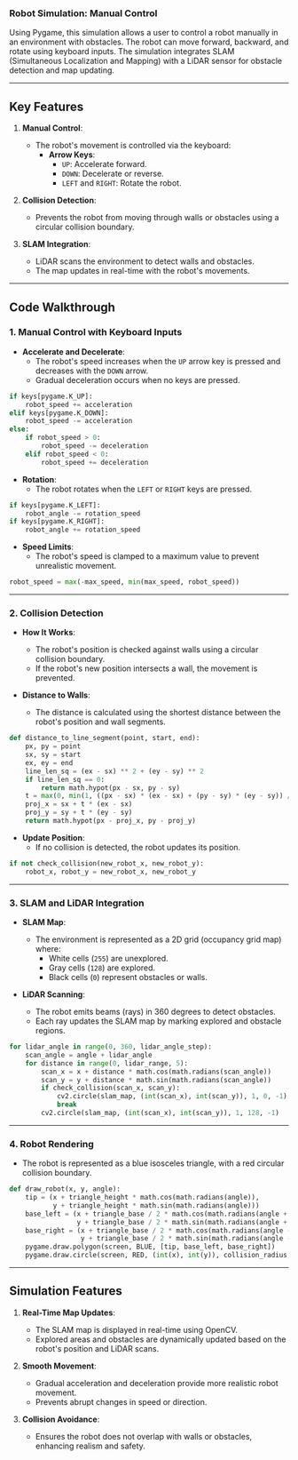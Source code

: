 
### **Robot Simulation: Manual Control**

Using Pygame, this simulation allows a user to control a robot manually in an environment with obstacles. The robot can move forward, backward, and rotate using keyboard inputs. The simulation integrates SLAM (Simultaneous Localization and Mapping) with a LiDAR sensor for obstacle detection and map updating.

---

## **Key Features**

1. **Manual Control**:
   - The robot's movement is controlled via the keyboard:
     - **Arrow Keys**:
       - `UP`: Accelerate forward.
       - `DOWN`: Decelerate or reverse.
       - `LEFT` and `RIGHT`: Rotate the robot.

2. **Collision Detection**:
   - Prevents the robot from moving through walls or obstacles using a circular collision boundary.

3. **SLAM Integration**:
   - LiDAR scans the environment to detect walls and obstacles.
   - The map updates in real-time with the robot's movements.



---

## **Code Walkthrough**

### **1. Manual Control with Keyboard Inputs**

- **Accelerate and Decelerate**:
  - The robot's speed increases when the `UP` arrow key is pressed and decreases with the `DOWN` arrow.
  - Gradual deceleration occurs when no keys are pressed.
```python
if keys[pygame.K_UP]:
    robot_speed += acceleration
elif keys[pygame.K_DOWN]:
    robot_speed -= acceleration
else:
    if robot_speed > 0:
        robot_speed -= deceleration
    elif robot_speed < 0:
        robot_speed += deceleration
```

- **Rotation**:
  - The robot rotates when the `LEFT` or `RIGHT` keys are pressed.
```python
if keys[pygame.K_LEFT]:
    robot_angle -= rotation_speed
if keys[pygame.K_RIGHT]:
    robot_angle += rotation_speed
```

- **Speed Limits**:
  - The robot's speed is clamped to a maximum value to prevent unrealistic movement.
```python
robot_speed = max(-max_speed, min(max_speed, robot_speed))
```

---

### **2. Collision Detection**

- **How It Works**:
  - The robot's position is checked against walls using a circular collision boundary.
  - If the robot's new position intersects a wall, the movement is prevented.

- **Distance to Walls**:
  - The distance is calculated using the shortest distance between the robot's position and wall segments.
```python
def distance_to_line_segment(point, start, end):
    px, py = point
    sx, sy = start
    ex, ey = end
    line_len_sq = (ex - sx) ** 2 + (ey - sy) ** 2
    if line_len_sq == 0:
        return math.hypot(px - sx, py - sy)
    t = max(0, min(1, ((px - sx) * (ex - sx) + (py - sy) * (ey - sy)) / line_len_sq))
    proj_x = sx + t * (ex - sx)
    proj_y = sy + t * (ey - sy)
    return math.hypot(px - proj_x, py - proj_y)
```

- **Update Position**:
  - If no collision is detected, the robot updates its position.
```python
if not check_collision(new_robot_x, new_robot_y):
    robot_x, robot_y = new_robot_x, new_robot_y
```

---

### **3. SLAM and LiDAR Integration**

- **SLAM Map**:
  - The environment is represented as a 2D grid (occupancy grid map) where:
    - White cells (`255`) are unexplored.
    - Gray cells (`128`) are explored.
    - Black cells (`0`) represent obstacles or walls.

- **LiDAR Scanning**:
  - The robot emits beams (rays) in 360 degrees to detect obstacles.
  - Each ray updates the SLAM map by marking explored and obstacle regions.
```python
for lidar_angle in range(0, 360, lidar_angle_step):
    scan_angle = angle + lidar_angle
    for distance in range(0, lidar_range, 5):
        scan_x = x + distance * math.cos(math.radians(scan_angle))
        scan_y = y + distance * math.sin(math.radians(scan_angle))
        if check_collision(scan_x, scan_y):
            cv2.circle(slam_map, (int(scan_x), int(scan_y)), 1, 0, -1)
            break
        cv2.circle(slam_map, (int(scan_x), int(scan_y)), 1, 128, -1)
```

---

### **4. Robot Rendering**

- The robot is represented as a blue isosceles triangle, with a red circular collision boundary.
```python
def draw_robot(x, y, angle):
    tip = (x + triangle_height * math.cos(math.radians(angle)),
           y + triangle_height * math.sin(math.radians(angle)))
    base_left = (x + triangle_base / 2 * math.cos(math.radians(angle + 90)),
                 y + triangle_base / 2 * math.sin(math.radians(angle + 90)))
    base_right = (x + triangle_base / 2 * math.cos(math.radians(angle - 90)),
                  y + triangle_base / 2 * math.sin(math.radians(angle - 90)))
    pygame.draw.polygon(screen, BLUE, [tip, base_left, base_right])
    pygame.draw.circle(screen, RED, (int(x), int(y)), collision_radius, 1)
```

---

## **Simulation Features**

1. **Real-Time Map Updates**:
   - The SLAM map is displayed in real-time using OpenCV.
   - Explored areas and obstacles are dynamically updated based on the robot's position and LiDAR scans.

2. **Smooth Movement**:
   - Gradual acceleration and deceleration provide more realistic robot movement.
   - Prevents abrupt changes in speed or direction.

3. **Collision Avoidance**:
   - Ensures the robot does not overlap with walls or obstacles, enhancing realism and safety.
